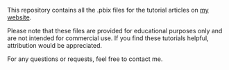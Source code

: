 This repository contains all the .pbix files for the tutorial articles on [my website](https://powerbib.super.site/ "PowerLib").

Please note that these files are provided for educational purposes only and are not intended for commercial use. 
If you find these tutorials helpful, attribution would be appreciated.

For any questions or requests, feel free to contact me.
